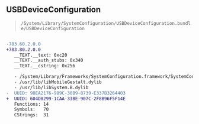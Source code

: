 ## USBDeviceConfiguration

> `/System/Library/SystemConfiguration/USBDeviceConfiguration.bundle/USBDeviceConfiguration`

```diff

-783.60.2.0.0
+783.80.2.0.0
   __TEXT.__text: 0xc20
   __TEXT.__auth_stubs: 0x340
   __TEXT.__cstring: 0x256

   - /System/Library/Frameworks/SystemConfiguration.framework/SystemConfiguration
   - /usr/lib/libMobileGestalt.dylib
   - /usr/lib/libSystem.B.dylib
-  UUID: 98EA2176-989C-30B9-8739-E337B3264403
+  UUID: 604D8299-1CAA-33BE-907C-2F8B96F5F14E
   Functions: 14
   Symbols:   70
   CStrings:  31

```
